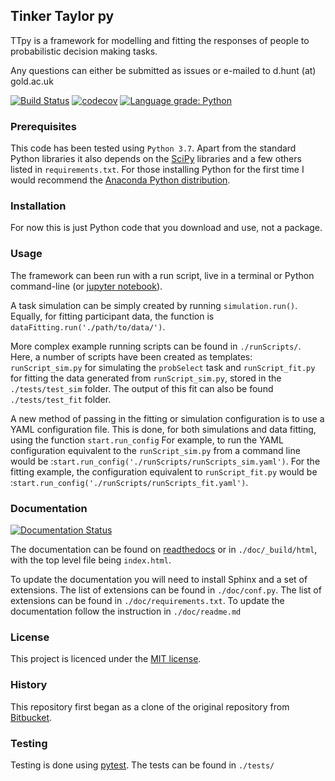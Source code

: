 ## Tinker Taylor py ##
TTpy is a framework for modelling and fitting the responses of people to probabilistic decision making tasks.

Any questions can either be submitted as issues or e-mailed to d.hunt (at) gold.ac.uk

[![Build Status](https://travis-ci.org/djmhunt/TTpy.svg?branch=master)](https://travis-ci.org/djmhunt/TTpy)
[![codecov](https://codecov.io/gh/djmhunt/TTpy/branch/master/graph/badge.svg)](https://codecov.io/gh/djmhunt/TTpy)
[![Language grade: Python](https://img.shields.io/lgtm/grade/python/g/djmhunt/TTpy.svg?logo=lgtm&logoWidth=18)](https://lgtm.com/projects/g/djmhunt/TTpy/context:python)

### Prerequisites ###
This code has been tested using ``Python 3.7``. Apart from the standard Python libraries it also depends on the [SciPy](http://www.scipy.org/) libraries and a few others listed in ``requirements.txt``. For those installing Python for the first time I would recommend the [Anaconda Python distribution](https://store.continuum.io/cshop/anaconda/).

### Installation ###
For now this is just Python code that you download and use, not a package.

### Usage ###
The framework can been run with a run script, live in a terminal or Python command-line (or [jupyter notebook](http://jupyter.org/)).

A task simulation can be simply created by running ``simulation.run()``. Equally, for fitting participant data, the function is ``dataFitting.run('./path/to/data/')``.

More complex example running scripts can be found in ``./runScripts/``. Here, a number of scripts have been created as templates: ``runScript_sim.py`` for simulating the ``probSelect`` task and ``runScript_fit.py`` for fitting the data generated from ``runScript_sim.py``, stored in the ``./tests/test_sim`` folder. The output of this fit can also be found ``./tests/test_fit`` folder.

A new method of passing in the fitting or simulation configuration is to use a YAML configuration file. This is done, for both simulations and data fitting, using the function ``start.run_config`` For example, to run the YAML configuration equivalent to the ``runScript_sim.py`` from a command line would be :``start.run_config('./runScripts/runScripts_sim.yaml')``. For the fitting example, the configuration equivalent to ``runScript_fit.py`` would be :``start.run_config('./runScripts/runScripts_fit.yaml')``.

### Documentation ###
[![Documentation Status](https://readthedocs.org/projects/ttpy/badge/?version=latest)](https://ttpy.readthedocs.io/en/latest/?badge=latest)

The documentation can be found on [readthedocs](https://ttpy.readthedocs.io) or in ``./doc/_build/html``, with the top level file being ``index.html``.

To update the documentation you will need to install Sphinx and a set of extensions. The list of extensions can be found in ``./doc/conf.py``. The list of extensions can be found in ``./doc/requirements.txt``. To update the documentation follow the instruction in ``./doc/readme.md``

### License ###
This project is licenced under the [MIT license](https://choosealicense.com/licenses/mit/).

### History ###
This repository first began as a clone of the original repository from [Bitbucket](https://bitbucket.org/djhunt/pyhpdm).

### Testing ###
Testing is done using [pytest](https://pytest.org). The tests can be found in ``./tests/``
